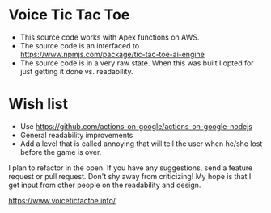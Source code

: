 # Voice Tic Tac Toe
* This source code works with Apex functions on AWS.
* The source code is an interfaced to https://www.npmjs.com/package/tic-tac-toe-ai-engine
* The source code is in a very raw state. When this was built I opted for just getting it done vs. readability.

# Wish list
* Use https://github.com/actions-on-google/actions-on-google-nodejs
* General readability improvements
* Add a level that is called annoying that will tell the user when he/she lost before the game is over.

I plan to refactor in the open. If you have any suggestions, send a feature request or pull request.
Don't shy away from criticizing! My hope is that I get input from other people on the readability and design.

https://www.voicetictactoe.info/
